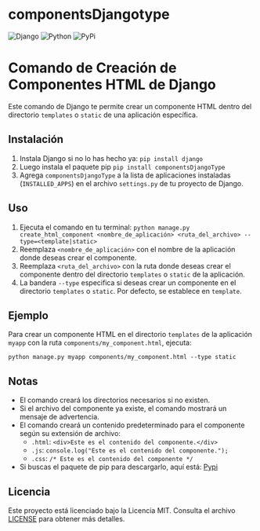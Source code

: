 # componentsDjangotype

<div style="center">
  <img src="https://img.shields.io/badge/django-%23092E20.svg?style=for-the-badge&logo=django&logoColor=white" alt="Django">
  <img src="https://img.shields.io/badge/python-3670A0?style=for-the-badge&logo=python&logoColor=ffdd54" alt="Python">
  <img src="https://img.shields.io/badge/pypi-%23ececec.svg?style=for-the-badge&logo=pypi&logoColor=1f73b7" alt="PyPi">
</div>

# Comando de Creación de Componentes HTML de Django

Este comando de Django te permite crear un componente HTML dentro del directorio `templates` o `static` de una aplicación específica.

## Instalación

1. Instala Django si no lo has hecho ya: `pip install django`
2. Luego instala el paquete pip `pip install componentsDjangoType`
3. Agrega `componentsDjangoType` a la lista de aplicaciones instaladas (`INSTALLED_APPS`) en el archivo `settings.py` de tu proyecto de Django.

## Uso

1. Ejecuta el comando en tu terminal: `python manage.py create_html_component <nombre_de_aplicación> <ruta_del_archivo> --type=<template|static>`
2. Reemplaza `<nombre_de_aplicación>` con el nombre de la aplicación donde deseas crear el componente.
3. Reemplaza `<ruta_del_archivo>` con la ruta donde deseas crear el componente dentro del directorio `templates` o `static` de la aplicación.
4. La bandera `--type` especifica si deseas crear un componente en el directorio `templates` o `static`. Por defecto, se establece en `template`.

## Ejemplo

Para crear un componente HTML en el directorio `templates` de la aplicación `myapp` con la ruta `components/my_component.html`, ejecuta:
```
python manage.py myapp components/my_component.html --type static
```

## Notas

- El comando creará los directorios necesarios si no existen.
- Si el archivo del componente ya existe, el comando mostrará un mensaje de advertencia.
- El comando creará un contenido predeterminado para el componente según su extensión de archivo:
    - `.html`: `<div>Este es el contenido del componente.</div>`
    - `.js`: `console.log("Este es el contenido del componente.");`
    - `.css`: `/* Este es el contenido del componente */`
- Si buscas el paquete de pip para descargarlo, aquí está: [Pypi](https://pypi.org/project/componentsDjangoType/)

## Licencia

Este proyecto está licenciado bajo la Licencia MIT. Consulta el archivo [LICENSE](LICENSE) para obtener más detalles.
